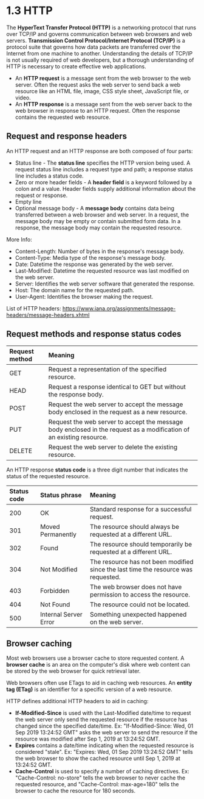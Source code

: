 # 1.3 HTTP

The **HyperText Transfer Protocol (HTTP)** is a networking protocol that runs over TCP/IP and governs communication between web browsers and web servers. **Transmission Control Protocol/Internet Protocol (TCP/IP)** is a protocol suite that governs how data packets are transferred over the Internet from one machine to another. Understanding the details of TCP/IP is not usually required of web developers, but a thorough understanding of HTTP is necessary to create effective web applications.

- An **HTTP request** is a message sent from the web browser to the web server. Often the request asks the web server to send back a web resource like an HTML file, image, CSS style sheet, JavaScript file, or video.
- An **HTTP response** is a message sent from the web server back to the web browser in response to an HTTP request. Often the response contains the requested web resource.

## Request and response headers

An HTTP request and an HTTP response are both composed of four parts:

- Status line - The **status line** specifies the HTTP version being used. A request status line includes a request type and path; a response status line includes a status code.
- Zero or more header fields - A **header field** is a keyword followed by a colon and a value. Header fields supply additional information about the request or response.
- Empty line
- Optional message body - A **message body** contains data being transferred between a web browser and web server. In a request, the message body may be empty or contain submitted form data. In a response, the message body may contain the requested resource.

More Info:

- Content-Length: Number of bytes in the response's message body.
- Content-Type: Media type of the response's message body.
- Date: Datetime the response was generated by the web server.
- Last-Modified: Datetime the requested resource was last modified on the web server.
- Server: Identifies the web server software that generated the response.
- Host: The domain name for the requested path.
- User-Agent: Identifies the browser making the request.

List of HTTP headers: <https://www.iana.org/assignments/message-headers/message-headers.xhtml>

## Request methods and response status codes

| Request method | Meaning |
| :-- | :-- |
| GET | Request a representation of the specified resource. |
| HEAD | Request a response identical to GET but without the response body. |
| POST | Request the web server to accept the message body enclosed in the request as a new resource. |
| PUT | Request the web server to accept the message body enclosed in the request as a modification of an existing resource. |
| DELETE | Request the web server to delete the existing resource. |

An HTTP response **status code** is a three digit number that indicates the status of the requested resource.

| Status code | Status phrase | Meaning |
| :-- | :-- | :-- |
| 200 | OK | Standard response for a successful request. |
| 301 | Moved Permanently | The resource should always be requested at a different URL. |
| 302 | Found | The resource should temporarily be requested at a different URL. |
| 304 | Not Modified | The resource has not been modified since the last time the resource was requested. |
| 403 | Forbidden | The web browser does not have permission to access the resource. |
| 404 | Not Found | The resource could not be located. |
| 500 | Internal Server Error | Something unexpected happened on the web server. |

## Browser caching

Most web browsers use a browser cache to store requested content. A **browser cache** is an area on the computer's disk where web content can be stored by the web browser for quick retrieval later.

Web browsers often use ETags to aid in caching web resources. An **entity tag (ETag)** is an identifier for a specific version of a web resource.

HTTP defines additional HTTP headers to aid in caching:

- **If-Modified-Since** is used with the Last-Modified date/time to request the web server only send the requested resource if the resource has changed since the specified date/time. Ex: "If-Modified-Since: Wed, 01 Sep 2019 13:24:52 GMT" asks the web server to send the resource if the resource was modified after Sep 1, 2019 at 13:24:52 GMT.
- **Expires** contains a date/time indicating when the requested resource is considered "stale". Ex: "Expires: Wed, 01 Sep 2019 13:24:52 GMT" tells the web browser to show the cached resource until Sep 1, 2019 at 13:24:52 GMT.
- **Cache-Control** is used to specify a number of caching directives. Ex: "Cache-Control: no-store" tells the web browser to never cache the requested resource, and "Cache-Control: max-age=180" tells the browser to cache the resource for 180 seconds.
